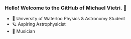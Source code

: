 ### Hello! Welcome to the GitHub of Michael Vietri. 👋

- :school: University of Waterloo Physics & Astronomy Student
- :ringed_planet: Aspiring Astrophysicist
- :violin: Musician
